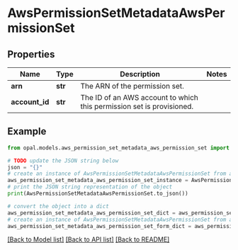 # AwsPermissionSetMetadataAwsPermissionSet


## Properties

Name | Type | Description | Notes
------------ | ------------- | ------------- | -------------
**arn** | **str** | The ARN of the permission set. | 
**account_id** | **str** | The ID of an AWS account to which this permission set is provisioned. | 

## Example

```python
from opal.models.aws_permission_set_metadata_aws_permission_set import AwsPermissionSetMetadataAwsPermissionSet

# TODO update the JSON string below
json = "{}"
# create an instance of AwsPermissionSetMetadataAwsPermissionSet from a JSON string
aws_permission_set_metadata_aws_permission_set_instance = AwsPermissionSetMetadataAwsPermissionSet.from_json(json)
# print the JSON string representation of the object
print(AwsPermissionSetMetadataAwsPermissionSet.to_json())

# convert the object into a dict
aws_permission_set_metadata_aws_permission_set_dict = aws_permission_set_metadata_aws_permission_set_instance.to_dict()
# create an instance of AwsPermissionSetMetadataAwsPermissionSet from a dict
aws_permission_set_metadata_aws_permission_set_form_dict = aws_permission_set_metadata_aws_permission_set.from_dict(aws_permission_set_metadata_aws_permission_set_dict)
```
[[Back to Model list]](../README.md#documentation-for-models) [[Back to API list]](../README.md#documentation-for-api-endpoints) [[Back to README]](../README.md)


